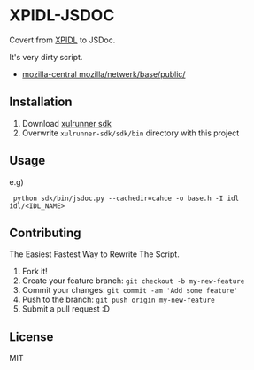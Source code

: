 # XPIDL-JSDOC

Covert from [XPIDL](https://developer.mozilla.org/en-US/docs/XPIDL "XPIDL") to JSDoc.

It's very dirty script.

* [mozilla-central mozilla/netwerk/base/public/](http://mxr.mozilla.org/mozilla-central/source/netwerk/base/public/ "mozilla-central mozilla/netwerk/base/public/")

## Installation

1. Download [xulrunner sdk](http://ftp.mozilla.org/pub/mozilla.org/xulrunner/releases/ "Index of /pub/mozilla.org/xulrunner/releases")
2. Overwrite ``xulrunner-sdk/sdk/bin`` directory with this project

## Usage

e.g)

	 python sdk/bin/jsdoc.py --cachedir=cahce -o base.h -I idl idl/<IDL_NAME>


## Contributing

The Easiest Fastest Way to Rewrite The Script.

1. Fork it!
2. Create your feature branch: `git checkout -b my-new-feature`
3. Commit your changes: `git commit -am 'Add some feature'`
4. Push to the branch: `git push origin my-new-feature`
5. Submit a pull request :D

## License

MIT
